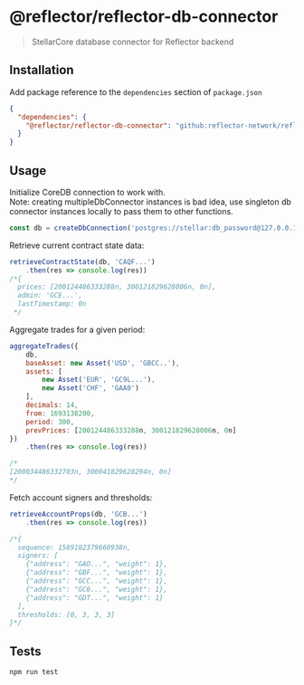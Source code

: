 # @reflector/reflector-db-connector

> StellarCore database connector for Reflector backend

## Installation

Add package reference to the `dependencies` section of `package.json`

```json
{
  "dependencies": {
    "@reflector/reflector-db-connector": "github:reflector-network/reflector-db-connector#v0.5.0"
  }
}
```

## Usage

Initialize CoreDB connection to work with.  
Note: creating multipleDbConnector instances is bad idea, use singleton db connector instances locally to pass them to
other functions.

```js
const db = createDbConnection('postgres://stellar:db_password@127.0.0.1:54321/futurenet')
```

Retrieve current contract state data:

```js
retrieveContractState(db, 'CAQF...')
    .then(res => console.log(res))
/*{
  prices: [200124486333288n, 300121829628006n, 0n],
  admin: 'GCE...',
  lastTimestamp: 0n
 */
```

Aggregate trades for a given period:

```js
aggregateTrades({
    db,
    baseAsset: new Asset('USD', 'GBCC..'),
    assets: [
        new Asset('EUR', 'GC9L...'),
        new Asset('CHF', 'GAA0')
    ],
    decimals: 14,
    from: 1693138200,
    period: 300,
    prevPrices: [200124486333288n, 300121829628006n, 0n]
})
    .then(res => console.log(res))

/*
[200034486332703n, 300041829628294n, 0n]
*/
```

Fetch account signers and thresholds:

```js
retrieveAccountProps(db, 'GCB...')
    .then(res => console.log(res))

/*{
  sequence: 1589182379660938n,
  signers: [
    {"address": "GAO...", "weight": 1},
    {"address": "GBF...", "weight": 1},
    {"address": "GCC...", "weight": 1},
    {"address": "GC6...", "weight": 1},
    {"address": "GDT...", "weight": 1}
  ],      
  thresholds: [0, 3, 3, 3]
}*/
```

## Tests

```
npm run test
```